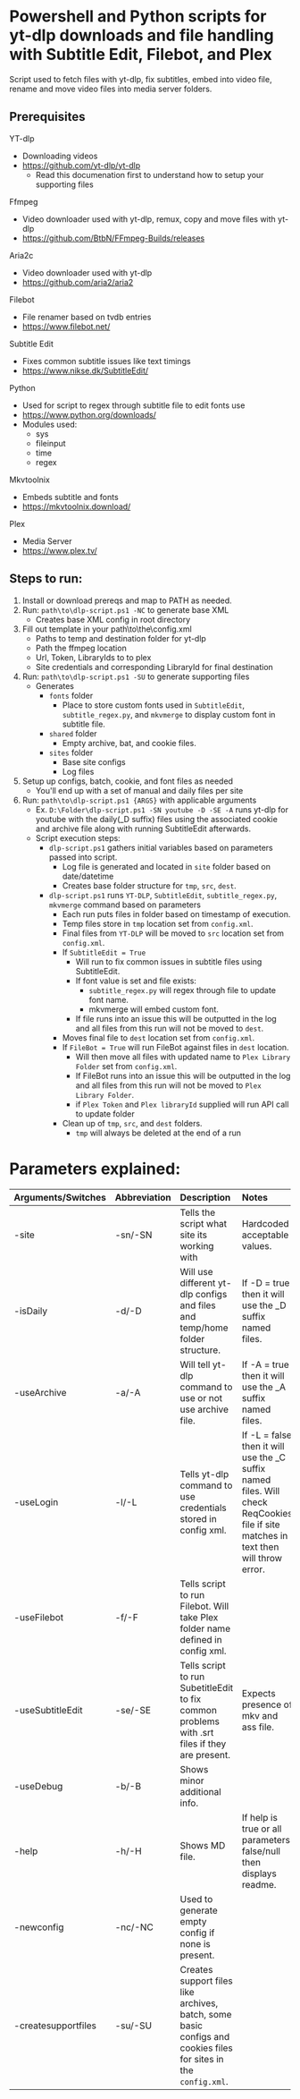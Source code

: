 # Powershell and Python scripts for yt-dlp downloads and file handling with Subtitle Edit, Filebot, and Plex
Script used to fetch files with yt-dlp, fix subtitles, embed into video file, rename and move video files into media server folders.
## Prerequisites

YT-dlp
- Downloading videos
- https://github.com/yt-dlp/yt-dlp
  - Read this documenation first to understand how to setup your supporting files

Ffmpeg
- Video downloader used with yt-dlp, remux, copy and move files with yt-dlp
- https://github.com/BtbN/FFmpeg-Builds/releases

Aria2c
- Video downloader used with yt-dlp
- https://github.com/aria2/aria2

Filebot
- File renamer based on tvdb entries
- https://www.filebot.net/

Subtitle Edit
- Fixes common subtitle issues like text timings
- https://www.nikse.dk/SubtitleEdit/

Python
- Used for script to regex through subtitle file to edit fonts use
- https://www.python.org/downloads/
- Modules used:
  - sys
  - fileinput
  - time
  - regex

Mkvtoolnix
- Embeds subtitle and fonts
- https://mkvtoolnix.download/

Plex
- Media Server
- https://www.plex.tv/
## Steps to run:
1. Install or download prereqs and map to PATH as needed.
2. Run: `path\to\dlp-script.ps1 -NC` to generate base XML
   - Creates base XML config in root directory
3. Fill out template in your path\to\the\config.xml
   - Paths to temp and destination folder for yt-dlp
   - Path the ffmpeg location
   - Url, Token, LibraryIds to to plex
   - Site credentials and corresponding LibraryId for final destination
4. Run: `path\to\dlp-script.ps1 -SU` to generate supporting files
   - Generates
      - `fonts` folder
        - Place to store custom fonts used in `SubtitleEdit`, `subtitle_regex.py`, and `mkvmerge` to display custom font in subtitle file.
      - `shared` folder
        - Empty archive, bat, and cookie files.
      - `sites` folder
        - Base site configs
        - Log files
5. Setup up configs, batch, cookie, and font files as needed
   - You'll end up with a set of manual and daily files per site
6. Run: `path\to\dlp-script.ps1 {ARGS}` with applicable arguments
   - Ex. `D:\Folder\dlp-script.ps1 -SN youtube -D -SE -A` runs yt-dlp for youtube with the daily(_D suffix) files using the associated cookie and archive file along with running SubtitleEdit afterwards.
   - Script execution steps:
      - `dlp-script.ps1` gathers initial variables based on parameters passed into script.
         - Log file is generated and located in `site` folder based on date/datetime
         - Creates base folder structure for `tmp`, `src`, `dest`.
      - `dlp-script.ps1` runs `YT-DLP`, `SubtitleEdit`, `subtitle_regex.py`, `mkvmerge` command based on parameters
         - Each run puts files in folder based on timestamp of execution.
         - Temp files store in `tmp` location set from `config.xml`.
         - Final files from `YT-DLP` will be moved to `src` location set from `config.xml`.
         - If `SubtitleEdit = True`
            - Will run to fix common issues in subtitle files using SubtitleEdit.
            - If font value is set and file exists:
               - `subtitle_regex.py` will regex through file to update font name.
               - mkvmerge will embed custom font.
            - If file runs into an issue this will be outputted in the log and all files from this run will not be moved to `dest`.
         - Moves final file to `dest` location set from `config.xml`.
         - If `FileBot = True` will run FileBot against files in `dest` location.
            - Will then move all files with updated name to `Plex Library Folder` set from `config.xml`.
            - If FileBot runs into an issue this will be outputted in the log and all files from this run will not be moved to `Plex Library Folder`.
            - if `Plex Token` and `Plex libraryId` supplied will run API call to update folder
         - Clean up of `tmp`, `src`, and `dest` folders.
            - `tmp` will always be deleted at the end of a run
# Parameters explained:
| Arguments/Switches | Abbreviation | Description|Notes|
 :--- | :--- | :--- | :--- |
|-site|-sn/-SN|Tells the script what site its working with|Hardcoded acceptable values.| Reads from root\config.xml file for list of applicable values|
|-isDaily|-d/-D|Will use different yt-dlp configs and files and temp/home folder structure.| If -D = true then it will use the \_D suffix named files.|
|-useArchive|-a/-A|Will tell yt-dlp command to use or not use archive file.| If -A = true then it will use the \_A suffix named files.|
|-useLogin|-l/-L|Tells yt-dlp command to use credentials stored in config xml.| If -L = false then it will use the \_C suffix named files. Will check ReqCookies file if site matches in text then will throw error.|
|-useFilebot|-f/-F|Tells script to run Filebot. Will take Plex folder name defined in config xml.| |
|-useSubtitleEdit|-se/-SE|Tells script to run SubetitleEdit to fix common problems with .srt files if they are present.| Expects presence of mkv and ass file.|
|-useDebug|-b/-B| Shows minor additional info.| |
|-help|-h/-H|Shows MD file.| If help is true or all parameters false/null then displays readme. |
|-newconfig|-nc/-NC|Used to generate empty config if none is present.| |
|-createsupportfiles|-su/-SU|Creates support files like archives, batch, some basic configs and cookies files for sites in the `config.xml`.| |
